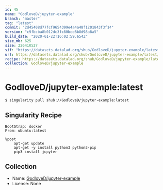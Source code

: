 ```yaml
---
id: 45
name: "GodloveD/jupyter-example"
branch: "master"
tag: "latest"
commit: "2d45408d77fcf9654399e4a4a48f1201843f3f14"
version: "c9fbcba8b012dc3fc80bce8b8d98a8a5"
build_date: "2020-01-22T16:02:59.654Z"
size_mb: 625
size: 226410527
sif: "https://datasets.datalad.org/shub/GodloveD/jupyter-example/latest/2020-01-22-2d45408d-c9fbcba8/c9fbcba8b012dc3fc80bce8b8d98a8a5.simg"
url: https://datasets.datalad.org/shub/GodloveD/jupyter-example/latest/2020-01-22-2d45408d-c9fbcba8/
recipe: https://datasets.datalad.org/shub/GodloveD/jupyter-example/latest/2020-01-22-2d45408d-c9fbcba8/Singularity
collection: GodloveD/jupyter-example
---
```


# GodloveD/jupyter-example:latest

```bash
$ singularity pull shub://GodloveD/jupyter-example:latest
```

## Singularity Recipe

```singularity
BootStrap: docker
From: ubuntu:latest

%post
    apt-get update
    apt-get -y install python3 python3-pip
    pip3 install jupyter
```

## Collection

 - Name: [GodloveD/jupyter-example](https://github.com/GodloveD/jupyter-example)
 - License: None

